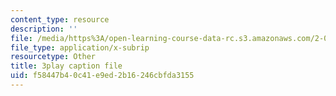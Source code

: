 ```yaml
---
content_type: resource
description: ''
file: /media/https%3A/open-learning-course-data-rc.s3.amazonaws.com/2-003sc-engineering-dynamics-fall-2011/f58447b40c41e9ed2b16246cbfda3155_osyKjTQuwlk.srt
file_type: application/x-subrip
resourcetype: Other
title: 3play caption file
uid: f58447b4-0c41-e9ed-2b16-246cbfda3155
---
```

